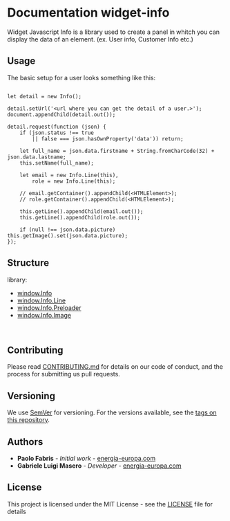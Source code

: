 # Documentation widget-info

Widget Javascript Info is a library used to create a panel in whitch you can display the data of an element. (ex. User info, Customer Info etc.)

## Usage

The basic setup for a user looks something like this:

```

let detail = new Info();

detail.setUrl('<url where you can get the detail of a user.>');
document.appendChild(detail.out());

detail.request(function (json) {
    if (json.status !== true
        || false === json.hasOwnProperty('data')) return;

    let full_name = json.data.firstname + String.fromCharCode(32) + json.data.lastname;
    this.setName(full_name);

    let email = new Info.Line(this),
        role = new Info.Line(this);

    // email.getContainer().appendChild(<HTMLElement>);
    // role.getContainer().appendChild(<HTMLElement>);

    this.getLine().appendChild(email.out());
    this.getLine().appendChild(role.out());

    if (null !== json.data.picture) this.getImage().set(json.data.picture);
});

```

## Structure

library:
- [window.Info](https://github.com/energia-source/widget-info/tree/main/lib)
- [window.Info.Line](https://github.com/energia-source/widget-info/tree/main/lib)
- [window.Info.Preloader](https://github.com/energia-source/widget-info/tree/main/lib)
- [window.Info.Image](https://github.com/energia-source/widget-info/tree/main/lib)

<br>

## Contributing

Please read [CONTRIBUTING.md](https://github.com/energia-source/widget-info/blob/main/CONTRIBUTING.md) for details on our code of conduct, and the process for submitting us pull requests.

## Versioning

We use [SemVer](https://semver.org/) for versioning. For the versions available, see the [tags on this repository](https://github.com/energia-source/widget-info/tags). 

## Authors

* **Paolo Fabris** - *Initial work* - [energia-europa.com](https://www.energia-europa.com/)
* **Gabriele Luigi Masero** - *Developer* - [energia-europa.com](https://www.energia-europa.com/)

## License

This project is licensed under the MIT License - see the [LICENSE](LICENSE) file for details
